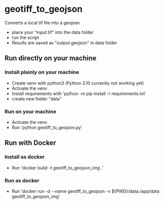 # geotiff_to_geojson

Converts a local tif file into a geojson

- place your "input.tif" into the data folder
- run the script
- Results are saved as "output.geojson" in data folder

## Run directly on your machine
### Install plainly on your machine
- Create venv with python3  (Python 3.10 currently not working yet)
- Activate the venv
- Install requirements with 'python -m pip install -r requirements.txt'
- create new folder "data"

### Run on your machine
- Activate the venv
- Run 'python geotiff_to_geojson.py'


## Run with Docker
### Install as docker
- Run 'docker build -t geotiff_to_geojson_img .'

### Run as docker
- Run 'docker run -d --name geotiff_to_geojson -v ${PWD}/data:/app/data geotiff_to_geojson_img'